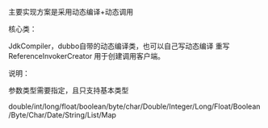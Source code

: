 主要实现方案是采用动态编译+动态调用

核心类：

JdkCompiler，dubbo自带的动态编译类，也可以自己写动态编译
重写ReferenceInvokerCreator 用于创建调用客户端。

说明：

参数类型需要指定，且只支持基本类型

double/int/long/float/boolean/byte/char/Double/Integer/Long/Float/Boolean/Byte/Char/Date/String/List/Map


